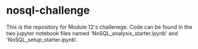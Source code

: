 # nosql-challenge

This is the repository for Module 12's challenege. Code can be found in the two jupyter notebook files named 'NoSQL_analysis_starter.ipynb' and 'NoSQL_setup_starter.ipynb'.
